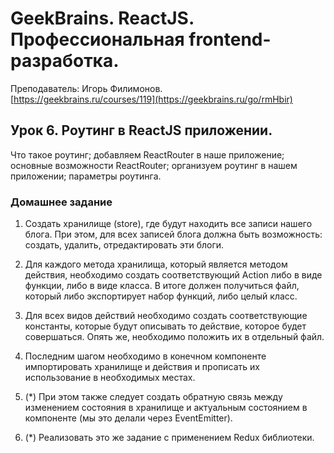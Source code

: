 # GeekBrains. ReactJS. Профессиональная frontend-разработка.
Преподаватель: Игорь Филимонов.
<br>[https://geekbrains.ru/courses/119](https://geekbrains.ru/go/rmHbir)

## Урок 6. Роутинг в ReactJS приложении.
Что такое роутинг; добавляем ReactRouter в наше приложение; основные возможности ReactRouter; организуем роутинг в нашем приложении; параметры роутинга.

### Домашнее задание

1. Создать хранилище (store), где будут находить все записи нашего блога. При этом, для всех записей блога должна быть возможность: создать, удалить, отредактировать эти блоги.

2. Для каждого метода хранилища, который является методом действия, необходимо создать соответствующий Action либо в виде функции, либо в виде класса. В итоге должен получиться файл, который либо экспортирует набор функций, либо целый класс.

3. Для всех видов действий необходимо создать соответствующие константы, которые будут описывать то действие, которое будет совершаться. Опять же, необходимо положить их в отдельный файл.

4. Последним шагом необходимо в конечном компоненте импортировать хранилище и действия и прописать их использование в необходимых местах.

5. (*) При этом также следует создать обратную связь между изменением состояния в хранилище и актуальным состоянием в компоненте (мы это делали через EventEmitter).

6. (*) Реализовать это же задание с применением Redux библиотеки.